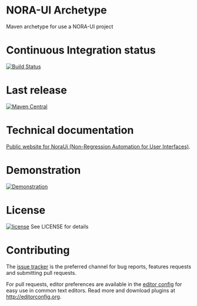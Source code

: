 # NORA-UI Archetype
Maven archetype for use a NORA-UI project

# Continuous Integration status
[![Build Status](https://travis-ci.com/NoraUi/noraui-archetype.svg?branch=master)](https://travis-ci.org/NoraUi/noraui-archetype)

# Last release

[![Maven Central](https://maven-badges.herokuapp.com/maven-central/com.github.noraui/noraui-archetype/badge.svg)](https://maven-badges.herokuapp.com/maven-central/com.github.noraui/noraui-archetype)

# Technical documentation

[Public website for NoraUi (Non-Regression Automation for User Interfaces)](https://noraui.github.io/).

# Demonstration
[![Demonstration](https://noraui.github.io/howToUse/1play.gif)](https://github.com/NoraUi/noraui.github.io/blob/master/howToUse/useNoraUiMavenArchetypeInEclipse.gif)

# License

[![license](https://img.shields.io/github/license/NoraUi/noraui-archetype.svg)](https://github.com/NoraUi/noraui-archetype/blob/master/LICENSE) See LICENSE for details

# Contributing

The [issue tracker](https://github.com/NoraUi/noraui-archetype/issues) is the preferred channel for bug reports, features requests and submitting pull requests.

For pull requests, editor preferences are available in the [editor config](.editorconfig) for easy use in common text editors. Read more and download plugins at <http://editorconfig.org>.
